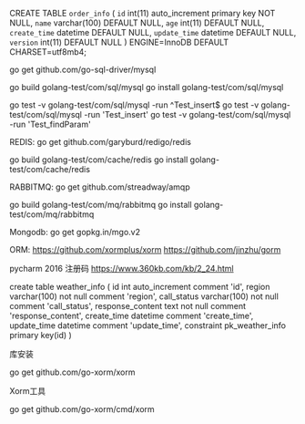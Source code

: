 
CREATE TABLE `order_info` (
  `id` int(11) auto_increment primary key NOT NULL,
  `name` varchar(100) DEFAULT NULL,
  `age` int(11) DEFAULT NULL,
  `create_time` datetime DEFAULT NULL,
  `update_time` datetime DEFAULT NULL,
  `version` int(11) DEFAULT NULL
) ENGINE=InnoDB DEFAULT CHARSET=utf8mb4;


go get github.com/go-sql-driver/mysql

go build golang-test/com/sql/mysql
go install golang-test/com/sql/mysql


go test -v golang-test/com/sql/mysql -run ^Test_insert$
go test -v golang-test/com/sql/mysql -run 'Test_insert'
go test -v golang-test/com/sql/mysql -run 'Test_findParam'





REDIS:
go get github.com/garyburd/redigo/redis

go build golang-test/com/cache/redis
go install golang-test/com/cache/redis




RABBITMQ:
go get github.com/streadway/amqp

go build golang-test/com/mq/rabbitmq
go install golang-test/com/mq/rabbitmq


Mongodb:
go get gopkg.in/mgo.v2


ORM:
https://github.com/xormplus/xorm
https://github.com/jinzhu/gorm


pycharm 2016 注册码
https://www.360kb.com/kb/2_24.html



create table weather_info (
id int auto_increment comment 'id',
region varchar(100) not null comment 'region',
call_status varchar(100)  not null comment 'call_status',
response_content text   not null comment 'response_content',
create_time datetime comment 'create_time',
update_time datetime comment 'update_time',
constraint pk_weather_info primary key(id)
)

库安装

go get github.com/go-xorm/xorm

Xorm工具

go get github.com/go-xorm/cmd/xorm


